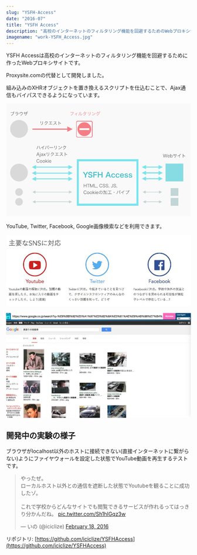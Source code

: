 ```yaml
---
slug: "YSFH-Access"
date: "2016-07"
title: "YSFH Access"
description: "高校のインターネットのフィルタリング機能を回避するためのWebプロキシサイトを作りました。TwitterとかYouTubeとか見られます。"
imagename: "work-YSFH_Access.jpg"
---
```


YSFH Accessは高校のインターネットのフィルタリング機能を回避するために作ったWebプロキシサイトです。

Proxysite.comの代替として開発しました。

組み込みのXHRオブジェクトを置き換えるスクリプトを仕込むことで、Ajax通信もバイパスできるようになっています。

<p>
  <img alt="YSFH Access overview" src="../../images/work-YSFH_Access-overview.png" />
</p>

YouTube, Twitter, Facebook, Google画像検索などを利用できます。

<p>
  <img alt="YSFH Access compatibility" src="../../images/work-YSFH_Access-sns.jpg" />
</p>

<p>
  <img alt="YSFH Access Google Image Search" src="../../images/work-YSFH_Access-TNOK.jpg" />
</p>

## 開発中の実験の様子

ブラウザがlocalhost以外のホストに接続できない(直接インターネットに繋がらない)ようにファイヤウォールを設定した状態でYouTube動画を再生するテストです。

<blockquote class="twitter-tweet" data-lang="en"><p lang="ja" dir="ltr">やったぜ。<br>ローカルホスト以外との通信を遮断した状態でYoutubeを観ることに成功したゾ。<br><br>これで学校からどんなサイトでも閲覧できるサービスが作れるってはっきり分かんだね。 <a href="https://t.co/Sh1hIGqz3w">pic.twitter.com/Sh1hIGqz3w</a></p>&mdash; いの (@iciclize) <a href="https://twitter.com/iciclize/status/700346247161327617?ref_src=twsrc%5Etfw">February 18, 2016</a></blockquote>

リポジトリ: [https://github.com/iciclize/YSFHAccess](https://github.com/iciclize/YSFHAccess)